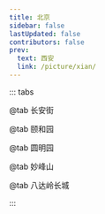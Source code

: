 ```yaml
---
title: 北京
sidebar: false
lastUpdated: false
contributors: false
prev:
  text: 西安
  link: /picture/xian/
---
```


::: tabs

@tab 长安街

<ImageMasonry :images="changAnJieImages" />

@tab 颐和园

<ImageMasonry :images="yiHeYuanImages" />

@tab 圆明园

<ImageMasonry :images="yuanMingYuanImages" />

@tab 妙峰山

<ImageMasonry :images="miaoFengShanImages" />

@tab 八达岭长城

<ImageMasonry :images="baDaLingChangChenImages" />

:::

<script setup>
import { ref } from 'vue';
import ImageMasonry from '/.vuepress/components/ImageMasonry.vue';

// 获取图片名称
const getImgName = (imgNamePrefix, idx) => {
  return `${imgNamePrefix}-${idx < 9 ? 0 : ''}${idx + 1}`;
}

// 长安街
const getChangAnJieImages = () => {
  const prefix = 'https://memories.obs.cn-south-1.myhuaweicloud.com/beijing/changanjie/';
  const arr = [];

  Array.from({ length: 5 }).forEach((ele, idx) => {
    const imgName = getImgName('changanjie', idx);
    arr.push({
      imageSrc: `${prefix}${imgName}.jpg`,
      imageAlt: imgName
    });
  });

  return arr;
}

// 颐和园
const getYiHeYuanImages = () => {
  const prefix = 'https://memories.obs.cn-south-1.myhuaweicloud.com/beijing/yiheyuan/';
  const arr = [];

  Array.from({ length: 22 }).forEach((ele, idx) => {
    const imgName = getImgName('yiheyuan', idx);
    arr.push({
      imageSrc: `${prefix}${imgName}.jpg`,
      imageAlt: imgName
    });
  });

  return arr;
}

// 圆明园
const getYuanMingYuanImages = () => {
  const prefix = 'https://memories.obs.cn-south-1.myhuaweicloud.com/beijing/yuanmingyuan/';
  const arr = [];

  Array.from({ length: 4 }).forEach((ele, idx) => {
    const imgName = getImgName('yuanmingyuan', idx);
    arr.push({
      imageSrc: `${prefix}${imgName}.jpg`,
      imageAlt: imgName
    });
  });

  return arr;
}

// 妙峰山
const getMiaoFengShanImages = () => {
  const prefix = 'https://memories.obs.cn-south-1.myhuaweicloud.com/beijing/miaofengshan/';
  const arr = [];

  Array.from({ length: 7 }).forEach((ele, idx) => {
    const imgName = getImgName('miaofengshan', idx);
    arr.push({
      imageSrc: `${prefix}${imgName}.jpg`,
      imageAlt: imgName
    });
  });

  return arr;
}

// 八达岭长城
const getBaDaLingChangChenImages = () => {
  const prefix = 'https://memories.obs.cn-south-1.myhuaweicloud.com/beijing/badalingchangcheng/';
  const arr = [];

  Array.from({ length: 15 }).forEach((ele, idx) => {
    const imgName = getImgName('badalingchangcheng', idx);
    arr.push({
      imageSrc: `${prefix}${imgName}.jpg`,
      imageAlt: imgName
    });
  });

  return arr;
}

const changAnJieImages = ref(getChangAnJieImages());
const yiHeYuanImages = ref(getYiHeYuanImages());
const yuanMingYuanImages = ref(getYuanMingYuanImages());
const miaoFengShanImages = ref(getMiaoFengShanImages());
const baDaLingChangChenImages = ref(getBaDaLingChangChenImages());

</script>

<style scoped>
</style>
